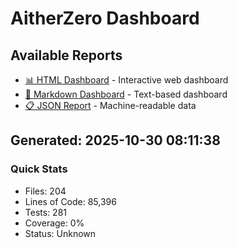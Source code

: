 # AitherZero Dashboard

## Available Reports

- [📊 HTML Dashboard](dashboard.html) - Interactive web dashboard
- [📝 Markdown Dashboard](dashboard.md) - Text-based dashboard
- [📋 JSON Report](dashboard.json) - Machine-readable data

## Generated: 2025-10-30 08:11:38

### Quick Stats
- Files: 204
- Lines of Code: 85,396
- Tests: 281
- Coverage: 0%
- Status: Unknown
